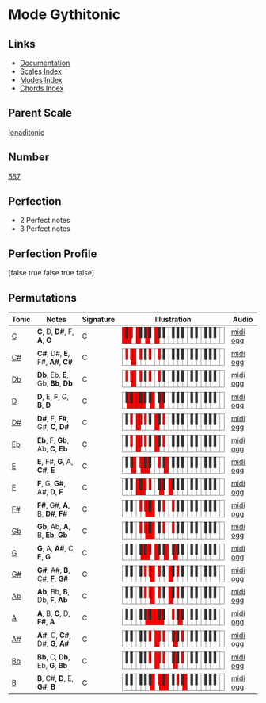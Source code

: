 # Mode Gythitonic

## Links

- [Documentation](index.md)
- [Scales Index](Scales.md)
- [Modes Index](Modes.md)
- [Chords Index](Chords.md)

## Parent Scale

[Ionaditonic](ScaleIonaditonic.md)

## Number

[557](https://ianring.com/musictheory/scales/557)

## Perfection

- 2 Perfect notes
- 3 Perfect notes

## Perfection Profile

[false true false true false]

## Permutations

| Tonic | Notes | Signature | Illustration | Audio |
|-------|-------|-----------|--------------|-------|
| [C](ModeCNaturalGythitonic.md) | **C**, D, **D#**, F, **A**, **C** | C | ![CNaturalGythitonic](ModeCNaturalGythitonic.png) | [midi](ModeCNaturalGythitonic.mid) [ogg](ModeCNaturalGythitonic.ogg) |
| [C#](ModeCSharpGythitonic.md) | **C#**, D#, **E**, F#, **A#**, **C#** | C | ![CSharpGythitonic](ModeCSharpGythitonic.png) | [midi](ModeCSharpGythitonic.mid) [ogg](ModeCSharpGythitonic.ogg) |
| [Db](ModeDFlatGythitonic.md) | **Db**, Eb, **E**, Gb, **Bb**, **Db** | C | ![DFlatGythitonic](ModeDFlatGythitonic.png) | [midi](ModeDFlatGythitonic.mid) [ogg](ModeDFlatGythitonic.ogg) |
| [D](ModeDNaturalGythitonic.md) | **D**, E, **F**, G, **B**, **D** | C | ![DNaturalGythitonic](ModeDNaturalGythitonic.png) | [midi](ModeDNaturalGythitonic.mid) [ogg](ModeDNaturalGythitonic.ogg) |
| [D#](ModeDSharpGythitonic.md) | **D#**, F, **F#**, G#, **C**, **D#** | C | ![DSharpGythitonic](ModeDSharpGythitonic.png) | [midi](ModeDSharpGythitonic.mid) [ogg](ModeDSharpGythitonic.ogg) |
| [Eb](ModeEFlatGythitonic.md) | **Eb**, F, **Gb**, Ab, **C**, **Eb** | C | ![EFlatGythitonic](ModeEFlatGythitonic.png) | [midi](ModeEFlatGythitonic.mid) [ogg](ModeEFlatGythitonic.ogg) |
| [E](ModeENaturalGythitonic.md) | **E**, F#, **G**, A, **C#**, **E** | C | ![ENaturalGythitonic](ModeENaturalGythitonic.png) | [midi](ModeENaturalGythitonic.mid) [ogg](ModeENaturalGythitonic.ogg) |
| [F](ModeFNaturalGythitonic.md) | **F**, G, **G#**, A#, **D**, **F** | C | ![FNaturalGythitonic](ModeFNaturalGythitonic.png) | [midi](ModeFNaturalGythitonic.mid) [ogg](ModeFNaturalGythitonic.ogg) |
| [F#](ModeFSharpGythitonic.md) | **F#**, G#, **A**, B, **D#**, **F#** | C | ![FSharpGythitonic](ModeFSharpGythitonic.png) | [midi](ModeFSharpGythitonic.mid) [ogg](ModeFSharpGythitonic.ogg) |
| [Gb](ModeGFlatGythitonic.md) | **Gb**, Ab, **A**, B, **Eb**, **Gb** | C | ![GFlatGythitonic](ModeGFlatGythitonic.png) | [midi](ModeGFlatGythitonic.mid) [ogg](ModeGFlatGythitonic.ogg) |
| [G](ModeGNaturalGythitonic.md) | **G**, A, **A#**, C, **E**, **G** | C | ![GNaturalGythitonic](ModeGNaturalGythitonic.png) | [midi](ModeGNaturalGythitonic.mid) [ogg](ModeGNaturalGythitonic.ogg) |
| [G#](ModeGSharpGythitonic.md) | **G#**, A#, **B**, C#, **F**, **G#** | C | ![GSharpGythitonic](ModeGSharpGythitonic.png) | [midi](ModeGSharpGythitonic.mid) [ogg](ModeGSharpGythitonic.ogg) |
| [Ab](ModeAFlatGythitonic.md) | **Ab**, Bb, **B**, Db, **F**, **Ab** | C | ![AFlatGythitonic](ModeAFlatGythitonic.png) | [midi](ModeAFlatGythitonic.mid) [ogg](ModeAFlatGythitonic.ogg) |
| [A](ModeANaturalGythitonic.md) | **A**, B, **C**, D, **F#**, **A** | C | ![ANaturalGythitonic](ModeANaturalGythitonic.png) | [midi](ModeANaturalGythitonic.mid) [ogg](ModeANaturalGythitonic.ogg) |
| [A#](ModeASharpGythitonic.md) | **A#**, C, **C#**, D#, **G**, **A#** | C | ![ASharpGythitonic](ModeASharpGythitonic.png) | [midi](ModeASharpGythitonic.mid) [ogg](ModeASharpGythitonic.ogg) |
| [Bb](ModeBFlatGythitonic.md) | **Bb**, C, **Db**, Eb, **G**, **Bb** | C | ![BFlatGythitonic](ModeBFlatGythitonic.png) | [midi](ModeBFlatGythitonic.mid) [ogg](ModeBFlatGythitonic.ogg) |
| [B](ModeBNaturalGythitonic.md) | **B**, C#, **D**, E, **G#**, **B** | C | ![BNaturalGythitonic](ModeBNaturalGythitonic.png) | [midi](ModeBNaturalGythitonic.mid) [ogg](ModeBNaturalGythitonic.ogg) |
